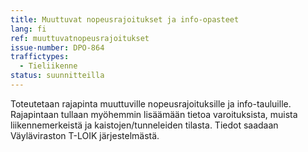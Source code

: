 ```yaml
---
title: Muuttuvat nopeusrajoitukset ja info-opasteet
lang: fi
ref: muuttuvatnopeusrajoitukset
issue-number: DPO-864
traffictypes:
  - Tieliikenne
status: suunnitteilla
---
```

 
Toteutetaan rajapinta muuttuville nopeusrajoituksille ja info-tauluille. Rajapintaan tullaan myöhemmin lisäämään tietoa varoituksista, muista liikennemerkeistä ja kaistojen/tunneleiden tilasta.
Tiedot saadaan Väyläviraston T-LOIK järjestelmästä.
